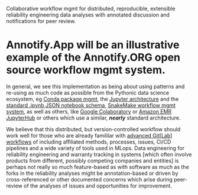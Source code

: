 Collaborative workflow mgmt for distributed, reproducible, extensible reliability engineering data analyses with annotated discussion and notifications for peer review.

# Annotify.App will be an illustrative example of the Annotify.ORG open source workflow mgmt system.

In general, we see this implementation as being about using patterns and re-using as much code as possible from the Pythonic data science ecosystem, eg [Conda package mgmt](https://docs.conda.io/en/latest/), the [Jupyter architecture](https://docs.jupyter.org/en/latest/projects/architecture/content-architecture.html) and the [standard .ipynb JSON notebook schema](https://github.com/jupyter/nbformat), [SnakeMake workflow mgmt system](https://snakemake.readthedocs.io/en/stable/), as well as others, like [Google Colaboratory](https://colab.research.google.com/) or [Amazon EMR JupyterHub](https://docs.aws.amazon.com/emr/latest/ReleaseGuide/emr-jupyterhub.html) or others which use a similar, ***nearly*** standard architecture.

We believe that this distributed, but version-controlled workflow should work well for those who are already famililar with [advanced Git[Lab] workflows](https://docs.gitlab.com/ee/topics/gitlab_flow.html) of including affiliated methods, processes, issues, CI/CD pipelines and a wide variety of tools used in MLops. Data engineering for reliability engineering and warranty tracking in systems [which often involve products from different, possibly competing companies and entities] is perhaps not really so much feature-based as with software as much as the forks in the reliability analyses might be annotation-based or driven by cross-referenced or other documented concerns which arise during peer-review of the analyses of issues and opportunities for improvement.  
